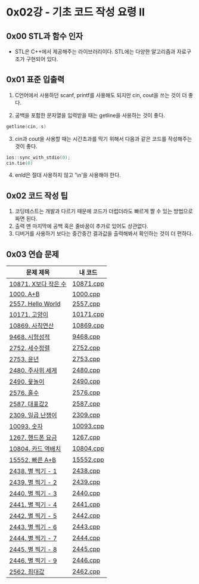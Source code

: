 # 0x02강 - 기초 코드 작성 요령 Ⅱ

## 0x00 STL과 함수 인자

- STL은 C++에서 제공해주는 라이브러리이다. STL에는 다양한 알고리즘과 자료구조가 구현되어 있다. 

## 0x01 표준 입출력

1. C언어에서 사용하던 scanf, printf를 사용해도 되지만 cin, cout을 쓰는 것이 더 좋다.

2. 공백을 포함한 문자열을 입력받을 때는 getline을 사용하는 것이 좋다.

```c++
getline(cin, s)
```

3. cin과 cout을 사용할 때는 시간초과를 막기 위해서 다음과 같은 코드를 작성해주는 것이 좋다.

```c++
ios::sync_with_stdio(0);
cin.tie(0)
```

4. enld은 절대 사용하지 않고 '\n'을 사용해야 한다.

## 0x02 코드 작성 팁

1. 코딩테스트는 개발과 다르기 때문에 코드가 더럽더라도 빠르게 짤 수 있는 방법으로 짜면 된다.
2. 출력 맨 마지막에 공백 혹은 줄바꿈이 추가로 있어도 상관없다.
3. 디버거를 사용하기 보다는 중간중간 결과값을 출력해봐서 확인하는 것이 더 편하다.

## 0x03 연습 문제

| 문제 제목                                                    | 내 코드                                                      |
| ------------------------------------------------------------ | ------------------------------------------------------------ |
| [10871. X보다 작은 수](https://www.acmicpc.net/problem/10871) | [10871.cpp](https://github.com/tommya98/Coding-test/blob/main/Baekjoon%20code/10871.cpp) |
| [1000. A+B](https://www.acmicpc.net/problem/1000)            | [1000.cpp](https://github.com/tommya98/Coding-test/blob/main/Baekjoon%20code/1000.cpp) |
| [2557. Hello World](https://www.acmicpc.net/problem/2557)    | [2557.cpp](https://github.com/tommya98/Coding-test/blob/main/Baekjoon%20code/2557.cpp) |
| [10171. 고양이](https://www.acmicpc.net/problem/10171)       | [10171.cpp](https://github.com/tommya98/Coding-test/blob/main/Baekjoon%20code/10171.cpp) |
| [10869. 사칙연산](https://www.acmicpc.net/problem/10869)     | [10869.cpp](https://github.com/tommya98/Coding-test/blob/main/Baekjoon%20code/10869.cpp) |
| [9468. 시험성적](https://www.acmicpc.net/problem/9468)       | [9468.cpp](https://github.com/tommya98/Coding-test/blob/main/Baekjoon%20code/9468.cpp) |
| [2752. 세수정렬](https://www.acmicpc.net/problem/2752)       | [2752.cpp](https://github.com/tommya98/Coding-test/blob/main/Baekjoon%20code/2752.cpp) |
| [2753. 윤년](https://www.acmicpc.net/problem/2753)           | [2753.cpp](https://github.com/tommya98/Coding-test/blob/main/Baekjoon%20code/2753.cpp) |
| [2480. 주사위 세게](https://www.acmicpc.net/problem/2480)    | [2480.cpp](https://github.com/tommya98/Coding-test/blob/main/Baekjoon%20code/2480.cpp) |
| [2490. 윷놀이](https://www.acmicpc.net/problem/2490)         | [2490.cpp](https://github.com/tommya98/Coding-test/blob/main/Baekjoon%20code/2490.cpp) |
| [2576. 홀수](https://www.acmicpc.net/problem/2576)           | [2576.cpp](https://github.com/tommya98/Coding-test/blob/main/Baekjoon%20code/2576.cpp) |
| [2587. 대표값2](https://www.acmicpc.net/problem/2587)        | [2587.cpp](https://github.com/tommya98/Coding-test/blob/main/Baekjoon%20code/2587.cpp) |
| [2309. 일곱 난쟁이](https://www.acmicpc.net/problem/2309)    | [2309.cpp](https://github.com/tommya98/Coding-test/blob/main/Baekjoon%20code/2309.cpp) |
| [10093. 숫자](https://www.acmicpc.net/problem/10093)         | [10093.cpp](https://github.com/tommya98/Coding-test/blob/main/Baekjoon%20code/10093.cpp) |
| [1267. 핸드폰 요금](https://www.acmicpc.net/problem/1267)    | [1267.cpp](https://github.com/tommya98/Coding-test/blob/main/Baekjoon%20code/1267.cpp) |
| [10804. 카드 역배치](https://www.acmicpc.net/problem/10804)  | [10804.cpp](https://github.com/tommya98/Coding-test/blob/main/Baekjoon%20code/10804.cpp) |
| [15552. 빠른 A+B](https://www.acmicpc.net/problem/15552)     | [15552.cpp](https://github.com/tommya98/Coding-test/blob/main/Baekjoon%20code/15552.cpp) |
| [2438. 별 찍기 - 1](https://www.acmicpc.net/problem/2438)    | [2438.cpp](https://github.com/tommya98/Coding-test/blob/main/Baekjoon%20code/2438.cpp) |
| [2439. 별 찍기 - 2](https://www.acmicpc.net/problem/2439)    | [2439.cpp](https://github.com/tommya98/Coding-test/blob/main/Baekjoon%20code/2439.cpp) |
| [2440. 별 찍기 - 3](https://www.acmicpc.net/problem/2440)    | [2440.cpp](https://github.com/tommya98/Coding-test/blob/main/Baekjoon%20code/2440.cpp) |
| [2441. 별 찍기 - 4](https://www.acmicpc.net/problem/2441)    | [2441.cpp](https://github.com/tommya98/Coding-test/blob/main/Baekjoon%20code/2441.cpp) |
| [2442. 별 찍기 - 5](https://www.acmicpc.net/problem/2442)    | [2442.cpp](https://github.com/tommya98/Coding-test/blob/main/Baekjoon%20code/2442.cpp) |
| [2443. 별 찍기 - 6](https://www.acmicpc.net/problem/2443)    | [2443.cpp](https://github.com/tommya98/Coding-test/blob/main/Baekjoon%20code/2443.cpp) |
| [2444. 별 찍기 - 7](https://www.acmicpc.net/problem/2444)    | [2444.cpp](https://github.com/tommya98/Coding-test/blob/main/Baekjoon%20code/2444.cpp) |
| [2445. 별 찍기 - 8](https://www.acmicpc.net/problem/2445)    | [2445.cpp](https://github.com/tommya98/Coding-test/blob/main/Baekjoon%20code/2445.cpp) |
| [2446. 별 찍기 - 9](https://www.acmicpc.net/problem/2446)    | [2446.cpp](https://github.com/tommya98/Coding-test/blob/main/Baekjoon%20code/2446.cpp) |
| [2562. 최대값](https://www.acmicpc.net/problem/2562)         | [2462.cpp](https://github.com/tommya98/Coding-test/blob/main/Baekjoon%20code/2562.cpp) |

